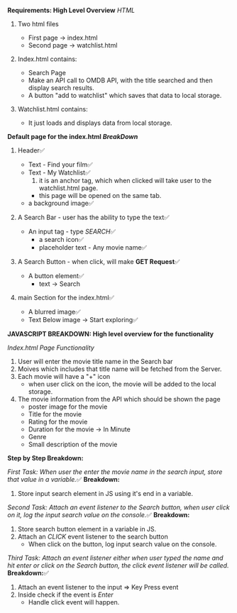 **Requirements: High Level Overview**
_HTML_

1. Two html files

   - First page -> index.html
   - Second page -> watchlist.html

2. Index.html contains:

   - Search Page
   - Make an API call to OMDB API, with the title searched and then display search results.
   - A button "add to watchlist" which saves that data to local storage.

3. Watchlist.html contains:
   - It just loads and displays data from local storage.

**Default page for the index.html _BreakDown_**

1.  Header✅

    - Text - Find your film✅
    - Text - My Watchlist✅
      1. it is an anchor tag, which when clicked will take user to the watchlist.html page.
      - this page will be opened on the same tab.
    - a background image✅

2.  A Search Bar - user has the ability to type the text✅

    - An input tag - type *SEARCH*✅
      - a search icon✅
      - placeholder text - Any movie name✅

3.  A Search Button - when click, will make **GET Request**✅

    - A button element✅
      - text -> Search

4.  main Section for the index.html✅
    - A blurred image✅
    - Text Below image -> Start exploring✅

**JAVASCRIPT BREAKDOWN: High level overview for the functionality**

_Index.html Page Functionality_

1. User will enter the movie title name in the Search bar
2. Moives which includes that title name will be fetched from the Server.
3. Each movie will have a "+" icon
   - when user click on the icon, the movie will be added to the local storage.
4. The movie information from the API which should be shown the page
   - poster image for the movie
   - Title for the movie
   - Rating for the movie
   - Duration for the movie -> In Minute
   - Genre
   - Small description of the movie

**Step by Step Breakdown:**

*First Task: When user the enter the movie name in the search input, store that value in a variable.*✅
**Breakdown:**

1. Store input search element in JS using it's end in a variable.

*Second Task: Attach an event listener to the Search button, when user click on it, log the input search value on the console.*✅
**Breakdown:**

1. Store search button element in a variable in JS.
2. Attach an _CLICK_ event listener to the search button
   - When click on the button, log input search value on the console.

_Third Task: Attach an event listener either when user typed the name and hit enter or click on the Search button, the click event listener will be called._
**Breakdown:**✅

1. Attach an event listener to the input => Key Press event
2. Inside check if the event is _Enter_
   - Handle click event will happen.
